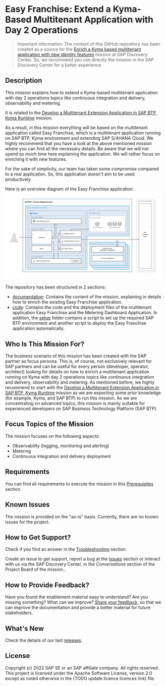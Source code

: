 # Easy Franchise: Extend a Kyma-Based Multitenant Application with Day 2 Operations
<!--
TODO: update the url of the Discovery mission once it's created.   
TODO: generate and add the reuse license
-->
> Important information: The content of this GitHub repository has been created as a source for the [Enrich a Kyma based multitenant application with new identity features](https://discovery-center.cloud.sap/missiondetail/url-to-be-updated) mission at SAP Discovery Center. So, we recommend you use directly the mission in the SAP Discovery Center for a better experience.

## Description
This mission explains how to extend a Kyma-based multitenant application with day 2 operations topics like continuous integration and delivery, observability and metering.

It is related to the [Develop a Multitenant Extension Application in SAP BTP, Kyma Runtime](https://discovery-center.cloud.sap/missiondetail/3683/3726/) mission.
<!--
todo reface below chapter 
-->

As a result, in this mission everything will be based on the multitenant application called Easy Franchise, which is a multitenant application running on SAP BTP, Kyma environment and extending SAP S/4HANA Cloud. We highly recommend that you have a look at the above mentioned mission where you can find all the necessary details. Be aware that we will not spend so much time here explaining the application. We will rather focus on enriching it with new features.

For the sake of simplicity, our team has taken some compromise compared to a real application. So, this application doesn't aim to be used productively.
<!--
TODO: we should have here the new target solution diagramm with the day 2 services!
-->
Here is an overview diagram of the Easy Franchise application:
![](https://raw.githubusercontent.com/SAP-samples/btp-kyma-multitenant-extension/main/documentation/images/easyfranchise-diagrams/Slide4.jpeg)

The repository has been structured in 2 sections:
* [documentation](/documentation/README.md): Contains the content of the mission, explaining in details how to enrich the existing Easy Franchise application.
* [code](/code/README.md): Contains the code and the deployment files of the multitenant application Easy Franchise and the Metering Dashboard Application. In addition, the [setup](https://github.tools.sap/saas-extension-on-kyma/easyfranchise-day2/tree/main/code/setup) folder contains a script to set up the required SAP BTP environment and another script to deploy the Easy Franchise application automatically.


## Who Is This Mission For?

The business scenario of this mission has been created with the SAP partner as focus persona. This is, of course, not exclusively relevant for SAP partners and can be useful for every person (developer, operator, architect) looking for details on how to enrich a multitenant application running on Kyma with day 2 operations topics like continuous integration and delivery, observability and metering.
As mentioned before, we highly recommend to start with the [Develop a Multitenant Extension Application in SAP BTP, Kyma Runtime](https://discovery-center.cloud.sap/missiondetail/3683/3726/) mission as we are expecting some prior knowledge (for example, Kyma, and SAP BTP) to run this mission. As we are concentrating on advanced topics, this mission is mainly suitable for experienced developers on SAP Business Technology Platform (SAP BTP). 

## Focus Topics of the Mission

The mission focuses on the following aspects:
- Observability (logging, monitoring and alerting)
- Metering
- Continuous integration and delivery deployment

## Requirements

You can find all requirements to execute the mission in this [Prerequisites](/documentation/discover/prerequisites/README.md) section.

## Known Issues

The mission is provided on the "as-is" basis. Currently, there are no known issues for the project.

## How to Get Support?

Check if you find an answer in the [Troubleshooting](/documentation/troubleshooting/README.md) section.

Create an issue to get support, report a bug at the [Issues](https://github.com/SAP-samples/btp-kyma-multitenant-extension/issues/new/choose) section or interact with us via the SAP Discovery Center, in the *Conversations* section of the Project Board of the mission..

## How to Provide Feedback?

Have you found the enablement material easy to understand? Are you missing something? What can we improve? [Share your feedback](https://github.com/SAP-samples/btp-kyma-multitenant-extension/issues/new/choose), so that we can improve the documentation and provide a better material for future stakeholders.

## What's New

Check the details of our last [releases](/documentation/discover/whats-new/README.md).

## License

Copyright (c) 2022 SAP SE or an SAP affiliate company. All rights reserved. This project is licensed under the Apache Software License, version 2.0 except as noted otherwise in the (TODO update licence licences link) file.
